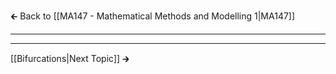 🡰 Back to [[MA147 - Mathematical Methods and Modelling 1|MA147]] 
- - - 

- - - 
[[Bifurcations|Next Topic]] 🡲